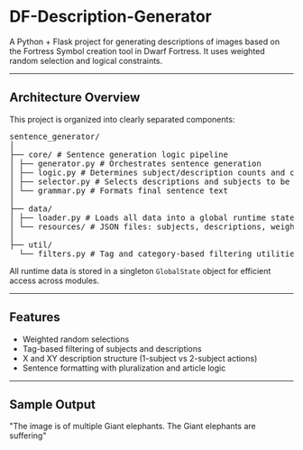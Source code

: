 # DF-Description-Generator

A Python + Flask project for generating descriptions of images based on the Fortress Symbol creation tool in Dwarf Fortress. It uses weighted random selection and logical constraints.

---

## Architecture Overview

This project is organized into clearly separated components:
<pre>
sentence_generator/
│
├── core/ # Sentence generation logic pipeline
│ ├── generator.py # Orchestrates sentence generation
│ ├── logic.py # Determines subject/description counts and constraints for subject-description pairing
│ ├── selector.py # Selects descriptions and subjects to be used
│ └── grammar.py # Formats final sentence text
│
├── data/
│ ├── loader.py # Loads all data into a global runtime state
│ └── resources/ # JSON files: subjects, descriptions, weights
│
├── util/
  └── filters.py # Tag and category-based filtering utilities
</pre>
All runtime data is stored in a singleton `GlobalState` object for efficient access across modules.

---

## Features

-  Weighted random selections
-  Tag-based filtering of subjects and descriptions
-  X and XY description structure (1-subject vs 2-subject actions)
-  Sentence formatting with pluralization and article logic

---

## Sample Output

"The image is of multiple Giant elephants. The Giant elephants are suffering"
